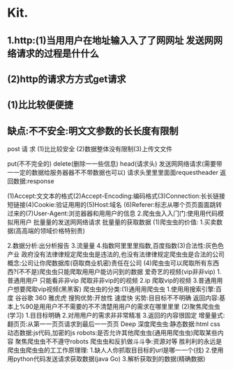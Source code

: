 # Kit.
## 1.http:(1)当⽤用户在地址输⼊入了了⽹网址 发送⽹网络请求的过程是什什么
## (2)http的请求⽅方式get请求
## (1)⽐比较便便捷
## 缺点:不不安全:明⽂文参数的⻓长度有限制

post 请 求 (1)⽐比较安全
(2)数据整体没有限制(3)上传⽂文件

put(不不完全的) delete(删除⼀一些信息) head(请求头)
发送⽹网络请求(需要带⼀一定的数据给服务器器不不带数据也可以) 请求头⾥里里⾯面requestheader
返回数据:response


(1)Accept:⽂文本的格式(2)Accept-Encoding:编码格式(3)Connection:⻓长链接 短链接(4)Cookie:验证⽤用的(5)Host:域名
(6)Referer:标志从哪个⻚页⾯面跳转过来的(7)User-Agent:浏览器器和⽤用户的信息
2.爬⾍虫⼊入⻔门:使⽤用代码模拟⽤用户 批量量的发送⽹网络请求 批量量的获取数据
(1)爬⾍虫的价值:
1.买卖数据(⾼高端的领域价格特别贵)

2.数据分析:出分析报告
3.流量量
4.指数阿⾥里里指数,百度指数(3)合法性:灰⾊色产业
政府没有法律律规定爬⾍虫是违法的,也没有法律律规定爬⾍虫是合法的公司概念:公司让你爬数据库(窃取商业机密)责任在公司
(4)爬⾍虫可以爬取所有东⻄西?(不不是)爬⾍虫只能爬取⽤用户能访问到的数据  爱奇艺的视频(vip⾮非vip)
1.普通⽤用户 只能看⾮非vip 爬取⾮非vip的的视频
2.ip 爬取vip的视频
3.普通⽤用户想要爬取vip视频(⿊黑客)
爬⾍虫的分类:(1)通⽤用爬⾍虫
1.使⽤用搜索引擎:百度 ⾕谷歌 360 雅⻁虎 搜狗优势:开放性 速度快
劣势:⽬目标不不明确
返回内容:基本上%90是⽤用户不不需要的不不清楚⽤用户的需求在哪⾥里里
(2)聚焦爬⾍虫(学习) 1.⽬目标明确
2.对⽤用户的需求⾮非常精准
3.返回的内容很固定
增量量式:翻⻚页:从第⼀一⻚页请求到最后⼀一⻚页
Deep 深度爬⾍虫:静态数据:html css
动态数据:js代码,加密的js
robots:是否允许其他爬⾍虫(通⽤用爬⾍虫)爬取某些内容 聚焦爬⾍虫不不遵守robots
爬⾍虫和反扒做⽃斗争:资源对等 胜利利的永远是爬⾍虫爬⾍虫的⼯工作原理理:
1.缺⼈人你抓取⽬目标的url是哪⼀一个(找)
2.使⽤用python代码发送请求获取数据(java Go) 3.解析获取到的数据(精确数据)

